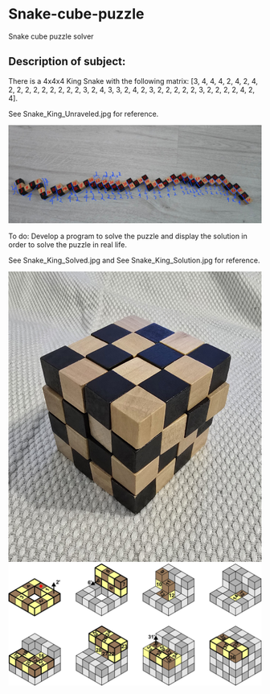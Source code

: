 <h1>Snake-cube-puzzle</h1>
<p>Snake cube puzzle solver</p>

<h2>Description of subject:</h2>
  <p>There is a 4x4x4 King Snake with the following matrix: [3, 4, 4, 4, 2, 4, 2, 4, 2, 2, 2, 2, 2, 2, 2, 2, 2, 3, 2, 4, 3, 3, 2, 4, 2, 3, 2, 2, 2, 2, 2, 3, 2, 2, 2, 2, 4, 2, 4].</p>
  <p>See Snake_King_Unraveled.jpg for reference.</p>
  <img src="https://github.com/Adrian-Micu/Snake-cube-puzzle/blob/main/Images/Snake_King_Unraveled.jpg">
  <p>To do: Develop a program to solve the puzzle and display the solution in order to solve the puzzle in real life.</p>
  <p>See Snake_King_Solved.jpg and See Snake_King_Solution.jpg for reference.</p>
  <img src="https://github.com/Adrian-Micu/Snake-cube-puzzle/blob/main/Images/Snake_King_Solved.jpg">
  <img src="https://github.com/Adrian-Micu/Snake-cube-puzzle/blob/main/Images/Snake_King_Solution.jpg">
